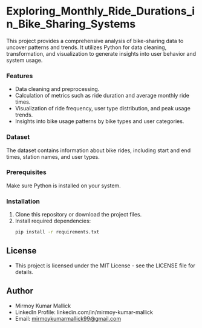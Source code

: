 # Exploring_Monthly_Ride_Durations_in_Bike_Sharing_Systems

This project provides a comprehensive analysis of bike-sharing data to uncover patterns and trends. It utilizes Python for data cleaning, transformation, and visualization to generate insights into user behavior and system usage.

### Features
- Data cleaning and preprocessing.
- Calculation of metrics such as ride duration and average monthly ride times.
- Visualization of ride frequency, user type distribution, and peak usage trends.
- Insights into bike usage patterns by bike types and user categories.

### Dataset
The dataset contains information about bike rides, including start and end times, station names, and user types.

### Prerequisites
Make sure Python is installed on your system.

### Installation
1. Clone this repository or download the project files.
2. Install required dependencies:
   ```bash
   pip install -r requirements.txt

## License
- This project is licensed under the MIT License - see the LICENSE file for details.
  
## Author
- Mirmoy Kumar Mallick
- LinkedIn Profile: linkedin.com/in/mirmoy-kumar-mallick
- Email: mirmoykumarmallick99@gmail.com
